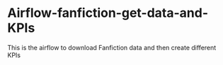 # Airflow-fanfiction-get-data-and-KPIs
This is the airflow to download Fanfiction data and then create different KPIs
